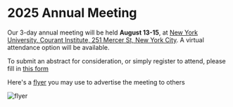 # 2025 Annual Meeting

Our 3-day annual meeting will be held **August 13-15**, at [New York University, Courant Institute, 251 Mercer St, New York City](https://cims.nyu.edu/dynamic/about/directions/). A virtual attendance option will be available.

To submit an abstract for consideration, or simply register to attend, please fill in [this form](https://tinyurl.com/CPT2025registration)

Here's a [flyer](/_static/CPT-AnnMtg2025-flyer.png) you may use to advertise the meeting to others

![flyer](/_static/CPT-AnnMtg2025-flyer.png) 
